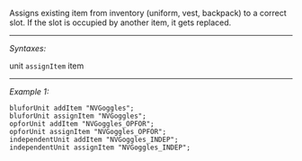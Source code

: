 Assigns existing item from inventory (uniform, vest, backpack) to a correct slot. If the slot is occupied by another item, it gets replaced.


---
*Syntaxes:*

unit `assignItem` item

---
*Example 1:*

```sqf
bluforUnit addItem "NVGoggles";
bluforUnit assignItem "NVGoggles";
opforUnit addItem "NVGoggles_OPFOR";
opforUnit assignItem "NVGoggles_OPFOR";
independentUnit addItem "NVGoggles_INDEP";
independentUnit assignItem "NVGoggles_INDEP";
```